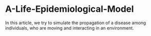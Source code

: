 # A-Life-Epidemiological-Model
In this article, we try to simulate the propagation of a disease among individuals, who are moving and interacting in an environment.
